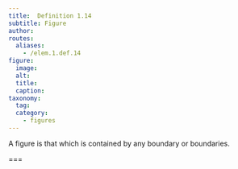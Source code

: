 ```yaml
---
title:  Definition 1.14
subtitle: Figure
author:
routes:
  aliases:
    - /elem.1.def.14
figure:
  image:
  alt:
  title:
  caption:
taxonomy:
  tag:
  category:
    - figures
---
```


A <term>figure</term> is that which is contained by any boundary or boundaries.

===
